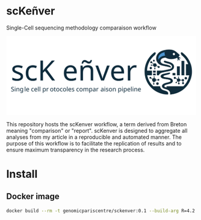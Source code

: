 # scKeñver
Single-Cell sequencing methodology comparaison workflow

![logo](./sckenver_logo.svg)


This repository hosts the scKenver workflow, a term derived from Breton meaning "comparison" or "report". scKenver is designed to aggregate all analyses from my article in a reproducible and automated manner. The purpose of this workflow is to facilitate the replication of results and to ensure maximum transparency in the research process.
# Install
## Docker image

```bash
docker build --rm -t genomicpariscentre/sckenver:0.1 --build-arg R=4.2.2 .
```

